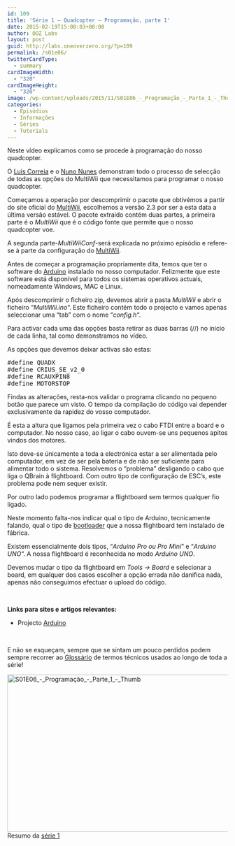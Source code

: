 ```yaml
---
id: 109
title: 'Série 1 — Quadcopter — Programação, parte 1'
date: 2015-02-19T15:00:03+00:00
author: OOZ Labs
layout: post
guid: http://labs.oneoverzero.org/?p=109
permalink: /s01e06/
twitterCardType:
  - summary
cardImageWidth:
  - "320"
cardImageHeight:
  - "320"
image: /wp-content/uploads/2015/11/S01E06_-_Programação_-_Parte_1_-_Thumb.jpg
categories:
  - Episódios
  - Informações
  - Séries
  - Tutorials
---
```

Neste vídeo explicamos como se procede à programação do nosso quadcopter.

<p style="text-align: center;">
</p>

O [Luis Correia](http://labs.oneoverzero.org/equipa/luis-correia/ "Luís Correia") e o [Nuno Nunes](http://labs.oneoverzero.org/equipa/nuno-nunes/ "Nuno Nunes") demonstram todo o processo de selecção de todas as opções do MultiWii que necessitamos para programar o nosso quadcopter.

Começamos a operação por descomprimir o pacote que obtivémos a partir do site oficial do <a title="MultiWii 2.3" href="https://code.google.com/p/multiwii/" target="_blank">MultiWii</a>, escolhemos a versão 2.3 por ser a esta data a última versão estável. O pacote extraído contém duas partes, a primeira parte é o _MultiWii_ que é o código fonte que permite que o nosso quadcopter voe.

A segunda parte-_MultiWiiConf_-será explicada no próximo episódio e refere-se à parte da configuração do <a title="MultiWii 2.3" href="https://code.google.com/p/multiwii/" target="_blank">MultiWii</a>.

Antes de começar a programação propriamente dita, temos que ter o software do <a title="Arduino" href="http://arduino.cc/en/Main/Software" target="_blank">Arduino</a> instalado no nosso computador. Felizmente que este software está disponível para todos os sistemas operativos actuais, nomeadamente Windows, MAC e Linux.

Após descomprimir o ficheiro zip, devemos abrir a pasta _MultiWii_ e abrir o ficheiro &#8220;_MultiWii.ino_&#8220;. Este ficheiro contém todo o projecto e vamos apenas seleccionar uma &#8220;tab&#8221; com o nome &#8220;_config.h_&#8220;.

Para activar cada uma das opções basta retirar as duas barras (//) no inicio de cada linha, tal como demonstramos no vídeo.

As opções que devemos deixar activas são estas:

<pre>#define QUADX
#define CRIUS_SE_v2_0
#define RCAUXPIN8
#define MOTORSTOP</pre>

Findas as alterações, resta-nos validar o programa clicando no pequeno botão que parece um visto. O tempo da compilação do código vai depender exclusivamente da rapidez do vosso computador.

É esta a altura que ligamos pela primeira vez o cabo FTDI entre a board e o computador. No nosso caso, ao ligar o cabo ouvem-se uns pequenos apitos vindos dos motores.

Isto deve-se únicamente a toda a electrónica estar a ser alimentada pelo computador, em vez de ser pela bateria e de não ser suficiente para alimentar todo o sistema. Resolvemos o &#8220;problema&#8221; desligando o cabo que liga o QBrain à flightboard. Com outro tipo de configuração de ESC&#8217;s, este problema pode nem sequer existir.

Por outro lado podemos programar a flightboard sem termos qualquer fio ligado.

Neste momento falta-nos indicar qual o tipo de Arduino, tecnicamente falando, qual o tipo de [bootloader](http://arduino.cc/en/Hacking/Bootloader?from=Tutorial.Bootloader "Arduino bootloader") que a nossa flightboard tem instalado de fábrica.

Existem essencialmente dois tipos, &#8220;_Arduino Pro ou Pro Mini_&#8221; e &#8220;_Arduino UNO_&#8220;. A nossa flightboard é reconhecida no modo _Arduino UNO_.

Devemos mudar o tipo da flightboard em _Tools -> Board_ e selecionar a board, em qualquer dos casos escolher a opção errada não danifica nada, apenas não conseguimos efectuar o upload do código.

&nbsp;

<strong title="Motores Brushless">Links para sites e artigos relevantes:</strong>

  * Projecto [Arduino](http://arduino.cc "Arduino")

&nbsp;

E não se esqueçam, sempre que se sintam um pouco perdidos podem sempre recorrer ao [Glossário](http://labs.oneoverzero.org/s01-glossary/ "Glossário") de termos técnicos usados ao longo de toda a série!

[<img class="aligncenter size-large wp-image-632" src="http://labs.oneoverzero.org/wp-content/uploads/2015/11/S01E06_-_Programação_-_Parte_1_-_Thumb-1024x576.jpg" alt="S01E06_-_Programação_-_Parte_1_-_Thumb" width="640" height="360" srcset="http://labs.oneoverzero.org/wp-content/uploads/2015/11/S01E06_-_Programação_-_Parte_1_-_Thumb-1024x576.jpg 1024w, http://labs.oneoverzero.org/wp-content/uploads/2015/11/S01E06_-_Programação_-_Parte_1_-_Thumb-300x169.jpg 300w, http://labs.oneoverzero.org/wp-content/uploads/2015/11/S01E06_-_Programação_-_Parte_1_-_Thumb-280x158.jpg 280w, http://labs.oneoverzero.org/wp-content/uploads/2015/11/S01E06_-_Programação_-_Parte_1_-_Thumb.jpg 1280w" sizes="(max-width: 640px) 100vw, 640px" />](http://labs.oneoverzero.org/wp-content/uploads/2015/11/S01E06_-_Programação_-_Parte_1_-_Thumb.jpg)Resumo da [série 1](http://labs.oneoverzero.org/series/serie-1/ "Resumo da série 1")